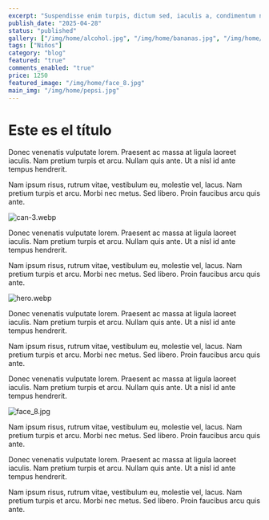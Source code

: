 ```yaml
---
excerpt: "Suspendisse enim turpis, dictum sed, iaculis a, condimentum nec, nisi. Donec id justo. Vestibulum facilisis, purus nec pulvinar iaculis, ligula mi congue nunc, vitae euismod ligula urna in dolor. Sed a libero. Pellentesque commodo eros a enim."
publish_date: "2025-04-28"
status: "published"
gallery: ["/img/home/alcohol.jpg", "/img/home/bananas.jpg", "/img/home/pepsi.jpg"]
tags: ["Niños"]
category: "blog"
featured: "true"
comments_enabled: "true"
price: 1250
featured_image: "/img/home/face_8.jpg"
main_img: "/img/home/pepsi.jpg"
---
```

# Este es el título

Donec venenatis vulputate lorem. Praesent ac massa at ligula laoreet iaculis. Nam pretium turpis et arcu. Nullam quis ante. Ut a nisl id ante tempus hendrerit.

Nam ipsum risus, rutrum vitae, vestibulum eu, molestie vel, lacus. Nam pretium turpis et arcu. Morbi nec metus. Sed libero. Proin faucibus arcu quis ante.

![can-3.webp](/img/home/can-3.webp)

Donec venenatis vulputate lorem. Praesent ac massa at ligula laoreet iaculis. Nam pretium turpis et arcu. Nullam quis ante. Ut a nisl id ante tempus hendrerit.

Nam ipsum risus, rutrum vitae, vestibulum eu, molestie vel, lacus. Nam pretium turpis et arcu. Morbi nec metus. Sed libero. Proin faucibus arcu quis ante.

![hero.webp](/img/home/hero.webp)

Donec venenatis vulputate lorem. Praesent ac massa at ligula laoreet iaculis. Nam pretium turpis et arcu. Nullam quis ante. Ut a nisl id ante tempus hendrerit.

Nam ipsum risus, rutrum vitae, vestibulum eu, molestie vel, lacus. Nam pretium turpis et arcu. Morbi nec metus. Sed libero. Proin faucibus arcu quis ante.

Donec venenatis vulputate lorem. Praesent ac massa at ligula laoreet iaculis. Nam pretium turpis et arcu. Nullam quis ante. Ut a nisl id ante tempus hendrerit.

![face_8.jpg](/img/home/face_8.jpg)

Nam ipsum risus, rutrum vitae, vestibulum eu, molestie vel, lacus. Nam pretium turpis et arcu. Morbi nec metus. Sed libero. Proin faucibus arcu quis ante.

Donec venenatis vulputate lorem. Praesent ac massa at ligula laoreet iaculis. Nam pretium turpis et arcu. Nullam quis ante. Ut a nisl id ante tempus hendrerit.

Nam ipsum risus, rutrum vitae, vestibulum eu, molestie vel, lacus. Nam pretium turpis et arcu. Morbi nec metus. Sed libero. Proin faucibus arcu quis ante.